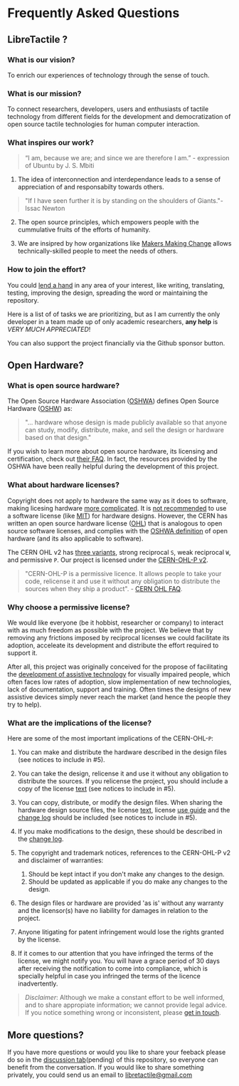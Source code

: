 # Frequently Asked Questions

## LibreTactile ?

### What is our vision?

To enrich our experiences of technology through the sense of touch.

### What is our mission?

To connect researchers, developers, users and enthusiasts of tactile technology from different fields for the development and democratization of open source tactile technologies for human computer interaction.

### What inspires our work?

> “I am, because we are; and since we are therefore I am.” - expression of Ubuntu by J. S. Mbiti

1. The idea of interconnection and interdependance leads to a sense of appreciation of and responsabilty towards others.

> "If I have seen further it is by standing on the shoulders of Giants."- Issac Newton

2. The open source principles, which empowers people with the cummulative fruits of the efforts of humanity.

3. We are insipred by how organizations like [Makers Making Change](https://makersmakingchange.com/) allows technically-skilled people to meet the needs of others.

### How to join the effort?

You could [lend a hand](/docs/README.md#help-out) in any area of your interest, like writing, translating, testing, improving the design, spreading the word or maintaining the repository.

<!--TODO: List of tasks to prioritize-->

Here is a list of of tasks we are prioritizing, but as I am currently the only developer in a team made up of only academic researchers, **any help** is _VERY MUCH APPRECIATED_!

You can also support the project financially via the Github sponsor button.

<!--TODO: Setup sponsor button-->

## Open Hardware?

### What is open source hardware?

The Open Source Hardware Association ([OSHWA](https://www.oshwa.org/)) defines Open Source Hardware ([OSHW](https://www.oshwa.org/definition/)) as:

> "... hardware whose design is made publicly available so that anyone can study, modify, distribute, make, and sell the design or hardware based on that design."

If you wish to learn more about open source hardware, its licensing and certification, check out [their FAQ](https://www.oshwa.org/faq/). In fact, the resources provided by the OSHWA have been really helpful during the development of this project.

### What about hardware licenses?

Copyright does not apply to hardware the same way as it does to software, making licesing hardware [more complicated](https://opensource.com/law/15/2/intro-open-hardware-licensing). It is [not recommended](https://ohwr.org/project/cernohl/wikis/faq#q-why-not-use-existing-licences-such-as-gpl-and-any-in-the-family-of-creative-commons-licences) to use a software license (like [MIT](/docs/README.md#license)) for hardware designs. However, the CERN has written an open source hardware license ([OHL](https://ohwr.org/cernohl)) that is analogous to open source software licenses, and complies with the [OSHWA definition](https://www.oshwa.org/definition/) of open hardware (and its also applicable to software).

The CERN OHL v2 has [three variants](https://cern-ohl.web.cern.ch/), strong reciprocal `S`, weak reciprocal `W`, and permissive `P`. Our project is licensed under the [CERN-OHL-P v2](/docs/hw-license/cern-ohl-p-v2.md).

> "CERN-OHL-P is a permissive licence. It allows people to take your code, relicense it and use it without any obligation to distribute the sources when they ship a product". - [CERN OHL FAQ](https://ohwr.org/project/cernohl/wikis/faq#q-what-are-all-these-suffixes).

### Why choose a permissive license?

We would like everyone (be it hobbist, researcher or company) to interact with as much freedom as possible with the project. We believe that by removing any frictions imposed by reciprocal licenses we could facilitate its adoption, acceleate its development and distribute the effort required to support it.

After all, this project was originally conceived for the propose of facilitating the [development of assistive technology](/docs/README.md#why-tact-io) for visually impaired people, which often faces low rates of adoption, slow implementation of new technologies, lack of documentation, support and training. Often times the designs of new assistive devices simply never reach the market (and hence the people they try to help).

### What are the implications of the license?

Here are some of the most important implications of the CERN-OHL-`P`:

1. You can make and distribute the hardware described in the design files (see notices to include in #5).
1. You can take the design, relicense it and use it without any obligation to distribute the sources. If you relicense the project, you should include a copy of the license [text](/docs/hw-license/cern-ohl-p-v2.md) (see notices to include in #5).
1. You can copy, distribute, or modify the design files. When sharing the hardware design source files, the license [text](/docs/hw-license/cern-ohl-p-v2.md), license [use guide](/docs/hw-license/hw-license-howto.pdf) and the [change log](/docs/changes.md) should be included (see notices to include in #5).
1. If you make modifications to the design, these should be described in the [change log](/docs/changes.md).
1. The copyright and trademark notices, references to the CERN-OHL-P v2 and disclaimer of warranties:
   1. Should be kept intact if you don't make any changes to the design.
   2. Should be updated as applicable if you do make any changes to the design.
   <!--   3. Must be included with hardware you make and distribuite from the source files in the project. -->
1. The design files or hardware are provided 'as is' without any warranty and the licensor(s) have no liability for damages in relation to the project.

1. Anyone litigating for patent infringement would lose the rights granted by the license.

1. If it comes to our attention that you have infringed the terms of the license, we might notify you. You will have a grace period of 30 days after receiving the notification to come into compliance, which is specially helpful in case you infringed the terms of the licence inadvertently.

> _Disclaimer_: Although we make a constant effort to be well informed, and to share appropiate information; we cannot provide legal advice. If you notice something wrong or inconsistent, please [get in touch](/docs/README.md#get-in-touch).

## More questions?

If you have more questions or would you like to share your feeback please do so in the [discussion tab]()(pending) of this repository, so everyone can benefit from the conversation. If you would like to share something privately, you could send us an email to [libretactile@gmail.com](mailto:libretactile@gmail.com)
